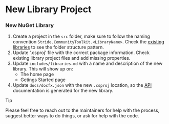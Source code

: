 # New Library Project

### New NuGet Library

1. Create a project in the `src` folder, make sure to follow the naming convention `Stride.CommunityToolkit.<LibraryName>`. Check the [existing libraries](https://github.com/stride3d/stride-community-toolkit/tree/main/src) to see the folder structure pattern.
1. Update '.csproj' file with the correct package information. Check existing library project files and add missing properties.  
1. Update `includes/libraries.md` with a name and description of the new library. This will show up on:
    - The home page
    - Getings Started page
1. Update `docs/docfx.json` with the new `.csproj` location, so the [API](../../api/index.md) documentation is generated for the new library.

> [!TIP]
> Please feel free to reach out to the maintainers for help with the process, suggest better ways to do things, or ask for help with the code.